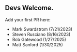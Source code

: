 ## Devs Welcome.
Add your first PR here:
- Mark Swardstrom (7/21/2023)
- Steven Rusciano (8/16/2023)
- Bob Gatewood (1/27/2025)
- Matt Sanford (1/30/2025)
